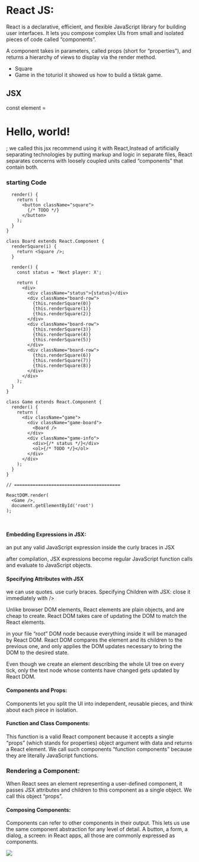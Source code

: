 
# React JS:
React is a declarative, efficient, and flexible JavaScript library for building user interfaces. It lets you compose complex UIs from small and isolated pieces of code called “components”.

A component takes in parameters, called props (short for “properties”), and returns a hierarchy of views to display via the render method.
- Square
- Game
in the toturiol it showed us how to build a tiktak game.

## JSX
const element = <h1>Hello, world!</h1>; we called this jsx recommend using it with React,Instead of artificially separating technologies by putting markup and logic in separate files, React separates concerns with loosely coupled units called “components” that contain both.

### starting Code 

```class Square extends React.Component {
  render() {
    return (
      <button className="square">
        {/* TODO */}
      </button>
    );
  }
}

class Board extends React.Component {
  renderSquare(i) {
    return <Square />;
  }

  render() {
    const status = 'Next player: X';

    return (
      <div>
        <div className="status">{status}</div>
        <div className="board-row">
          {this.renderSquare(0)}
          {this.renderSquare(1)}
          {this.renderSquare(2)}
        </div>
        <div className="board-row">
          {this.renderSquare(3)}
          {this.renderSquare(4)}
          {this.renderSquare(5)}
        </div>
        <div className="board-row">
          {this.renderSquare(6)}
          {this.renderSquare(7)}
          {this.renderSquare(8)}
        </div>
      </div>
    );
  }
}

class Game extends React.Component {
  render() {
    return (
      <div className="game">
        <div className="game-board">
          <Board />
        </div>
        <div className="game-info">
          <div>{/* status */}</div>
          <ol>{/* TODO */}</ol>
        </div>
      </div>
    );
  }
}

// ========================================

ReactDOM.render(
  <Game />,
  document.getElementById('root')
);



```

#### Embedding Expressions in JSX:
an put any valid JavaScript expression inside the curly braces in JSX

after compilation, JSX expressions become regular JavaScript function calls and evaluate to JavaScript objects.

#### Specifying Attributes with JSX
we can use quotes.
use curly braces.
Specifying Children with JSX: close it immediately with />

Unlike browser DOM elements, React elements are plain objects, and are cheap to create. React DOM takes care of updating the DOM to match the React elements.

in your file “root” DOM node because everything inside it will be managed by React DOM.
React DOM compares the element and its children to the previous one, and only applies the DOM updates necessary to bring the DOM to the desired state.

Even though we create an element describing the whole UI tree on every tick, only the text node whose contents have changed gets updated by React DOM.

#### Components and Props:
Components let you split the UI into independent, reusable pieces, and think about each piece in isolation.

#### Function and Class Components:
This function is a valid React component because it accepts a single “props” (which stands for properties) object argument with data and returns a React element. We call such components “function components” because they are literally JavaScript functions.

 ### Rendering a Component:
When React sees an element representing a user-defined component, it passes JSX attributes and children to this component as a single object. We call this object “props”.

#### Composing Components:
Components can refer to other components in their output. This lets us use the same component abstraction for any level of detail. A button, a form, a dialog, a screen: in React apps, all those are commonly expressed as components.

 


![](https://www.webrexstudio.com/wp-content/uploads/2019/05/react-js-image.png)
